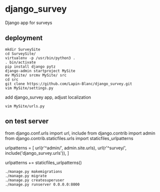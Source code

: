 # django_survey
Django app for surveys

## deployment
    mkdir SurveySite
    cd SurveySite/
    virtualenv -p /usr/bin/python3 .
    . bin/activate
    pip install django pytz
    django-admin startproject MySite
    mv MySite/ srcmv MySite/ src
    cd src
    git clone https://github.com/Lapin-Blanc/django_survey.git
    vim MySite/settings.py

add django_survey app, adjust localization

    vim MySite/urls.py

## on test server
from django.conf.urls import url, include
from django.contrib import admin
from django.contrib.staticfiles.urls import staticfiles_urlpatterns

urlpatterns = [
    url(r'^admin/', admin.site.urls),
    url(r'^survey/', include('django_survey.urls')),
]

urlpatterns += staticfiles_urlpatterns()


    ./manage.py makemigrations
    ./manage.py migrate
    ./manage.py createsuperuser
    ./manage.py runserver 0.0.0.0:8000
    
